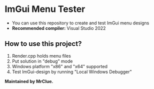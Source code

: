 # ImGui Menu Tester

- You can use this repository to create and test ImGui menu designs
- <b>Recommended compiler:</b> Visual Studio 2022

## How to use this project?
1. Render.cpp holds menu files
2. Put solution in "debug" mode
3. Windows platform "x86" and "x64" supported
4. Test ImGui-design by running "Local Windows Debugger"

<b>Maintained by MrClue.</b>
